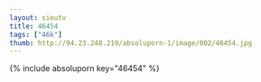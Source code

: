 ```yaml
--- 
layout: sieutv
title: 46454
tags: ["46k"]
thumb: http://94.23.248.219/absoluporn-1/image/002/46454.jpg
---
```

{% include absoluporn key="46454" %} 
